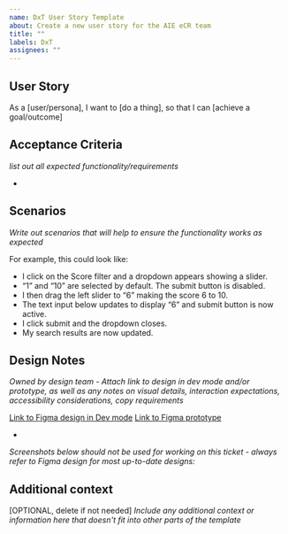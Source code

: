 ```yaml
---
name: DxT User Story Template
about: Create a new user story for the AIE eCR team
title: ""
labels: DxT
assignees: ""
---
```


## User Story

As a [user/persona], I want to [do a thing], so that I can [achieve a goal/outcome]

## Acceptance Criteria

_list out all expected functionality/requirements_

-

## Scenarios

_Write out scenarios that will help to ensure the functionality works as expected_

For example, this could look like:

- I click on the Score filter and a dropdown appears showing a slider.
- “1” and “10” are selected by default. The submit button is disabled.
- I then drag the left slider to “6” making the score 6 to 10.
- The text input below updates to display “6” and submit button is now active.
- I click submit and the dropdown closes.
- My search results are now updated.

## Design Notes

_Owned by design team - Attach link to design in dev mode and/or prototype, as well as any notes on visual details, interaction expectations, accessibility considerations, copy requirements_

[Link to Figma design in Dev mode]()
[Link to Figma prototype]()

-

_Screenshots below should not be used for working on this ticket - always refer to Figma design for most up-to-date designs:_

## Additional context

[OPTIONAL, delete if not needed]
_Include any additional context or information here that doesn't fit into other parts of the template_

